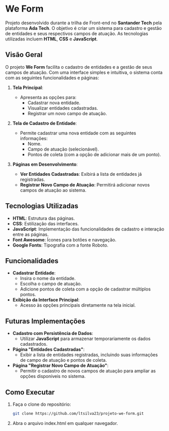 # We Form

Projeto desenvolvido durante a trilha de Front-end no **Santander Tech** pela plataforma **Ada Tech**. O objetivo é criar um sistema para cadastro e gestão de entidades e seus respectivos campos de atuação. As tecnologias utilizadas incluem **HTML**, **CSS** e **JavaScript**.

## Visão Geral

O projeto **We Form** facilita o cadastro de entidades e a gestão de seus campos de atuação. Com uma interface simples e intuitiva, o sistema conta com as seguintes funcionalidades e páginas:

1. **Tela Principal**:
   - Apresenta as opções para:
     - Cadastrar nova entidade.
     - Visualizar entidades cadastradas.
     - Registrar um novo campo de atuação.

2. **Tela de Cadastro de Entidade**:
   - Permite cadastrar uma nova entidade com as seguintes informações:
     - Nome.
     - Campo de atuação (selecionável).
     - Pontos de coleta (com a opção de adicionar mais de um ponto).

3. **Páginas em Desenvolvimento**:
   - **Ver Entidades Cadastradas**: Exibirá a lista de entidades já registradas.
   - **Registrar Novo Campo de Atuação**: Permitirá adicionar novos campos de atuação ao sistema.

## Tecnologias Utilizadas

- **HTML**: Estrutura das páginas.
- **CSS**: Estilização das interfaces.
- **JavaScript**: Implementação das funcionalidades de cadastro e interação entre as páginas.
- **Font Awesome**: Ícones para botões e navegação.
- **Google Fonts**: Tipografia com a fonte Roboto.

## Funcionalidades

- **Cadastrar Entidade**:
  - Insira o nome da entidade.
  - Escolha o campo de atuação.
  - Adicione pontos de coleta com a opção de cadastrar múltiplos pontos.
- **Exibição da Interface Principal**:
  - Acesso às opções principais diretamente na tela inicial.

## Futuras Implementações

- **Cadastro com Persistência de Dados**:
  - Utilizar **JavaScript** para armazenar temporariamente os dados cadastrados.
- **Página "Entidades Cadastradas"**:
  - Exibir a lista de entidades registradas, incluindo suas informações de campo de atuação e pontos de coleta.
- **Página "Registrar Novo Campo de Atuação"**:
  - Permitir o cadastro de novos campos de atuação para ampliar as opções disponíveis no sistema.


## Como Executar

1. Faça o clone do repositório:
   ```bash
   git clone https://github.com/ltsilva23/projeto-we-form.git

2. Abra o arquivo index.html em qualquer navegador.


